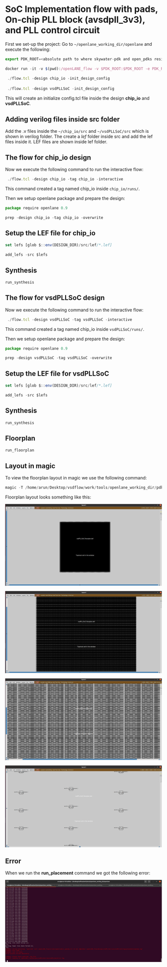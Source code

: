 # SoC Implementation flow with pads, On-chip PLL block (avsdpll_3v3), and PLL control circuit

First we set-up the project: Go to `~/openlane_working_dir/openlane` and execute the following:
```javascript 
export PDK_ROOT=<absolute path to where skywater-pdk and open_pdks reside>
```
```javascript 
docker run -it -v $(pwd):/openLANE_flow -v $PDK_ROOT:$PDK_ROOT -e PDK_ROOT=$PDK_ROOT -u $(id -u $USER):$(id -g $USER) openlane:rc6
```
```javascript 
 ./flow.tcl -design chip_io -init_design_config
 
 ./flow.tcl -design vsdPLLSoC -init_design_config
```
This will create an initialize config.tcl file inside the design **chip_io** and **vsdPLLSoC**.

## Adding verilog files inside src folder

Add the .v files inside the `~/chip_io/src` and `~/vsdPLLSoC/src` which is shown in verilog folder. The create a _lef_ folder inside src and add the lef files inside it. LEF files are shown inside lef folder.

## The flow for chip_io design

Now we execute the following command to run the interactive flow:
```javascript 
 ./flow.tcl -design chip_io -tag chip_io -interactive
```
This command created a tag named chip_io inside `chip_io/runs/`.
 
Then we setup openlane package and prepare the design:
```javascript 
package require openlane 0.9
```
```javascript 
prep -design chip_io -tag chip_io -overwrite
```

## Setup the LEF file for chip_io
```javascript 
set lefs [glob $::env(DESIGN_DIR)/src/lef/*.lef]
```
```javascript 
add_lefs -src $lefs
```

## Synthesis
```javascript 
run_synthesis
```

## The flow for vsdPLLSoC design

Now we execute the following command to run the interactive flow:
```javascript 
 ./flow.tcl -design vsdPLLSoC -tag vsdPLLSoC -interactive
```
This command created a tag named chip_io inside `vsdPLLSoC/runs/`.
 
Then we setup openlane package and prepare the design:
```javascript 
package require openlane 0.9
```
```javascript 
prep -design vsdPLLSoC -tag vsdPLLSoC -overwrite
```

## Setup the LEF file for vsdPLLSoC
```javascript 
set lefs [glob $::env(DESIGN_DIR)/src/lef/*.lef]
```
```javascript 
add_lefs -src $lefs
```

## Synthesis
```javascript 
run_synthesis
```

## Floorplan
```javascript
run_floorplan
```

## Layout in magic

To view the floorplan layout in magic we use the following command:
```javascript
magic -T /home/arun/Desktop/vsdflow/work/tools/openlane_working_dir/pdks/sky130A/libs.tech/magic lef read ../../tmp/merged.lef def read vsdPLLSoC.floorplan.def &
```
Floorplan layout looks something like this:

![](/fig/floorplan1.png)

![](/fig/floorplan2.png)

![](/fig/floorplan3.png)

![](/fig/floorplan4.png)


## Error

When we run the **run_placement** command we got the following error:

![](/fig/overlap.png)




